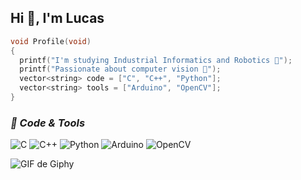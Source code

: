 ## Hi 👋, I'm Lucas

```C++
void Profile(void)
{
  printf("I'm studying Industrial Informatics and Robotics 🤖");
  printf("Passionate about computer vision 👀");
  vector<string> code = ["C", "C++", "Python"];
  vector<string> tools = ["Arduino", "OpenCV"];
}
```

### *🚀 Code & Tools*

![C](https://img.shields.io/badge/C-A8B9CC?style=for-the-badge&logo=c&logoColor=white)
![C++](https://img.shields.io/badge/C++-00599C?style=for-the-badge&logo=c%2B%2B&logoColor=white)
![Python](https://img.shields.io/badge/Python-3776AB?style=for-the-badge&logo=python&logoColor=white)
![Arduino](https://img.shields.io/badge/Arduino-00979D?style=for-the-badge&logo=arduino&logoColor=white)
![OpenCV](https://img.shields.io/badge/OpenCV-5C3EE8?style=for-the-badge&logo=opencv&logoColor=white)

![GIF de Giphy](https://media1.giphy.com/media/v1.Y2lkPTc5MGI3NjExNnpldWVyODAzb3I3ZHQ2YTJtOWx4ZHZuNXk4M3Jod3NxeWdpNjE1OSZlcD12MV9pbnRlcm5hbF9naWZfYnlfaWQmY3Q9Zw/T5nP7Nwu5FzMc/giphy.gif)

